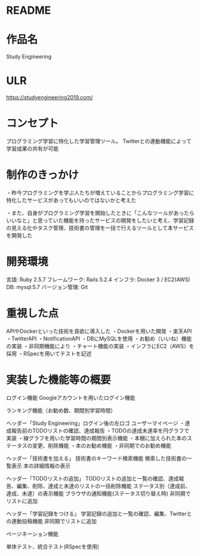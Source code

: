 # **README**

# **作品名**
Study Engineering

# **ULR**
https://studyengineering2019.com/

# **コンセプト**
プログラミング学習に特化した学習管理ツール。
Twitterとの連動機能によって学習成果の共有が可能

# **制作のきっかけ**
・昨今プログラミングを学ぶ人たちが増えていることからプログラミング学習に特化したサービスがあってもいいのではないかと考えた

・また、自身がプログラミング学習を開始したときに「こんなツールがあったらいいなと」と思っていた機能を持ったサービスの開発をしたいと考え、学習記録の見える化やタスク管理、技術書の管理を一括で行えるツールとして本サービスを開発した

# **開発環境**
言語: Ruby 2.5.7
フレームワーク: Rails 5.2.4
インフラ: Docker 3 / EC2(AWS)
DB: mysql:5.7
バージョン管理: Git

# **重視した点**
APIやDockerといった技術を貪欲に導入した
・Dockerを用いた開発
・楽天API
・TwitterAPI
・NotificationAPI
・DBにMySQLを使用
・お勧め（いいね）機能の実装
・非同期機能により
・チャート機能の実装
・インフラにEC2（AWS）を採用
・RSpecを用いてテストを記述

# **実装した機能等の概要**
ログイン機能
Googleアカウントを用いたログイン機能

ランキング機能（お勧め数、期間別学習時間）

ヘッダー「Study Engineering」ログイン後の左ロゴ
 ユーザーマイページ
 ・達成報告前のTODOリストの確認、達成報告
 ・TODOの達成未達率を円グラフで実装
 ・線グラフを用いた学習時間の期間別表示機能
 ・本棚に加えられた本のステータスの変更、削除機能
 ・本のお勧め機能
 ・非同期でのお勧め機能

ヘッダー「技術書を加える」
 技術書のキーワード検索機能
 検索した技術書の一覧表示
 本の詳細情報の表示

ヘッダー「TODOリストの追加」
 TODOリストの追加と一覧の確認、達成報告、編集、削除、達成と未達のリストの一括削除機能
 ステータス別（達成前、達成、未達）の表示機能
 ブラウザの通知機能(ステータス切り替え時)
 非同期でリストに追加

ヘッダー「学習記録をつける」
 学習記録の追加と一覧の確認、編集、Twitterとの連動投稿機能
 非同期でリストに追加

ページネーション機能

単体テスト、統合テスト(RSpecを使用)




